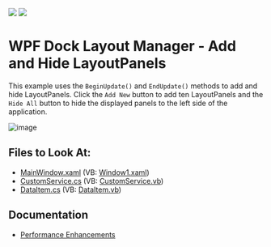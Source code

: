 <!-- default badges list -->
[![](https://img.shields.io/badge/Open_in_DevExpress_Support_Center-FF7200?style=flat-square&logo=DevExpress&logoColor=white)](https://supportcenter.devexpress.com/ticket/details/T920784)
[![](https://img.shields.io/badge/📖_How_to_use_DevExpress_Examples-e9f6fc?style=flat-square)](https://docs.devexpress.com/GeneralInformation/403183)
<!-- default badges end -->

# WPF Dock Layout Manager - Add and Hide LayoutPanels

This example uses the `BeginUpdate()` and `EndUpdate()` methods to add and hide LayoutPanels. Click the `Add New` button to add ten LayoutPanels and the `Hide All` button to hide  the displayed panels to the left side of the application.

![image](https://user-images.githubusercontent.com/12169834/174022199-1c0ee0d9-37d3-4cef-888c-de7d35c2f61a.png)

<!-- default file list -->
## Files to Look At:

* [MainWindow.xaml](./CS/MainWindow.xaml) (VB: [Window1.xaml](./VB/MainWindow.xaml))
* [CustomService.cs](./CS/CustomService.cs) (VB: [CustomService.vb](./VB/CustomService.vb))
* [DataItem.cs](./CS/DataItem.cs) (VB: [DataItem.vb](./VB/DataItem.vb))
<!-- default file list end -->

## Documentation

- [Performance Enhancements](https://docs.devexpress.com/WPF/401923/controls-and-libraries/layout-management/dock-windows/performance-enhancements)
